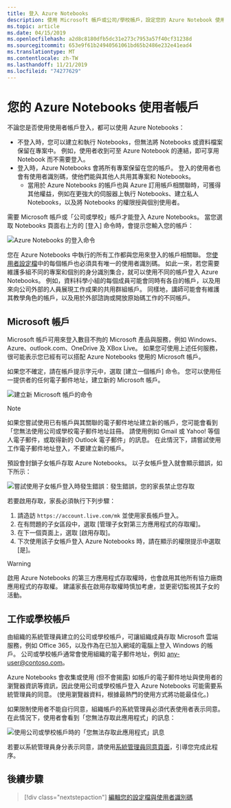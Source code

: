 ```yaml
---
title: 登入 Azure Notebooks
description: 使用 Microsoft 帳戶或公司/學校帳戶，設定您的 Azure Notebook 使用者帳戶。
ms.topic: article
ms.date: 04/15/2019
ms.openlocfilehash: a2d8c8180dfb5dc31e273c7953a57f40cf31238d
ms.sourcegitcommit: 653e9f61b24940561061bd65b2486e232e41ead4
ms.translationtype: MT
ms.contentlocale: zh-TW
ms.lasthandoff: 11/21/2019
ms.locfileid: "74277629"
---
```

# <a name="your-user-account-for-azure-notebooks"></a>您的 Azure Notebooks 使用者帳戶

不論您是否使用使用者帳戶登入，都可以使用 Azure Notebooks：

- 不登入時，您可以建立和執行 Notebooks，但無法將 Notebooks 或資料檔案保留在專案中。 例如，使用者收到可至 Azure Notebook 的連結，即可享用 Notebook 而不需要登入。
- 登入時，Azure Notebooks 會將所有專案保留在您的帳戶。 登入的使用者也會有使用者識別碼，使他們能與其他人共用其專案和 Notebooks。
  - 當用於 Azure Notebooks 的帳戶也與 Azure 訂用帳戶相關聯時，可獲得其他權益，例如在更強大的伺服器上執行 Notebooks、建立私人 Notebooks，以及將 Notebooks 的權限授與個別使用者。

需要 Microsoft 帳戶或「公司或學校」帳戶才能登入 Azure Notebooks。 當您選取 Notebooks 頁面右上方的 [登入] 命令時，會提示您輸入您的帳戶：

![Azure Notebooks 的登入命令](media/accounts/sign-in-command.png)

您在 Azure Notebooks 中執行的所有工作都與您用來登入的帳戶相關聯。 您[使用者設定檔](azure-notebooks-user-profile.md)中的每個帳戶也必須具有唯一的使用者識別碼。 如此一來，若您需要維護多組不同的專案和個別的身分識別集合，就可以使用不同的帳戶登入 Azure Notebooks。 例如，資料科學小組的每個成員可能會同時有各自的帳戶，以及用來向公司外部的人員展現工作成果的共用群組帳戶。 同樣地，講師可能會有維護其教學角色的帳戶，以及用於外部諮詢或開放原始碼工作的不同帳戶。

## <a name="microsoft-accounts"></a>Microsoft 帳戶

Microsoft 帳戶可用來登入數目不拘的 Microsoft 產品與服務，例如 Windows、Azure、outlook.com、OneDrive 及 XBox Live。 如果您可使用上述任何服務，很可能表示您已經有可以搭配 Azure Notebooks 使用的 Microsoft 帳戶。

如果您不確定，請在帳戶提示字元中，選取 [建立一個帳戶] 命令。 您可以使用任一提供者的任何電子郵件地址，建立新的 Microsoft 帳戶。

![建立新 Microsoft 帳戶的命令](media/accounts/create-new-microsoft-account.png)

> [!Note]
> 如果您嘗試使用已有帳戶與其關聯的電子郵件地址建立新的帳戶，您可能會看到「您無法使用公司或學校電子郵件地址註冊。 請使用例如 Gmail 或 Yahoo! 等個人電子郵件，或取得新的 Outlook 電子郵件」的訊息。 在此情況下，請嘗試使用工作電子郵件地址登入，不要建立新的帳戶。

預設會封鎖子女帳戶存取 Azure Notebooks。 以子女帳戶登入就會顯示錯誤，如下所示：

![嘗試使用子女帳戶登入時發生錯誤：發生錯誤，您的家長禁止您存取](media/accounts/child-account-error.png)

若要啟用存取，家長必須執行下列步驟：

1. 請造訪 `https://account.live.com/mk` 並使用家長帳戶登入。
1. 在有問題的子女區段中，選取 [管理子女對第三方應用程式的存取權]。
1. 在下一個頁面上，選取 [啟用存取]。
1. 下次使用該子女帳戶登入 Azure Notebooks 時，請在顯示的權限提示中選取 [是]。

> [!Warning]
> 啟用 Azure Notebooks 的第三方應用程式存取權時，也會啟用其他所有協力廠商應用程式的存取權。 建議家長在啟用存取權時慎加考慮，並更密切監視其子女的活動。

## <a name="work-or-school-accounts"></a>工作或學校帳戶

由組織的系統管理員建立的公司或學校帳戶，可讓組織成員存取 Microsoft 雲端服務，例如 Office 365，以及作為在已加入網域的電腦上登入 Windows 的帳戶。 公司或學校帳戶通常會使用組織的電子郵件地址，例如 any-user@contoso.com。

Azure Notebooks 會收集或使用 (但不會揭露) 如帳戶的電子郵件地址與使用者的瀏覽器資訊等資訊，因此使用公司或學校帳戶登入 Azure Notebooks 可能需要系統管理員的同意。 (使用瀏覽器資料，根據最熱門的使用方式將功能最佳化。)

如果限制使用者不能自行同意，組織帳戶的系統管理員必須代表使用者表示同意。 在此情況下，使用者會看到「您無法存取此應用程式」的訊息：

![使用公司或學校帳戶時的「您無法存取此應用程式」訊息](media/accounts/consent-permissions-denied.png)

若要以系統管理員身分表示同意，請使用[系統管理員同意頁面](https://notebooks.azure.com/account/adminConsent)，引導您完成此程序。

## <a name="next-steps"></a>後續步驟  

> [!div class="nextstepaction"]
> [編輯您的設定檔與使用者識別碼](azure-notebooks-user-profile.md)
